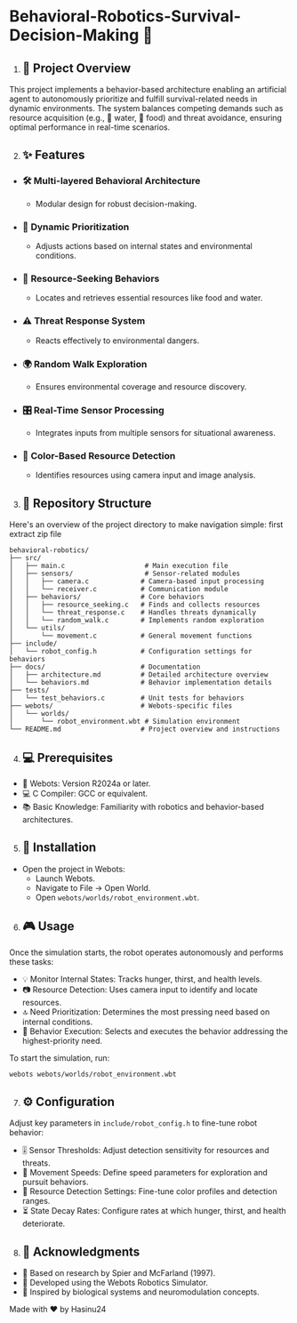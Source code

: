 
# Behavioral-Robotics-Survival-Decision-Making 🤖



1. ## 🌟 Project Overview

This project implements a behavior-based architecture enabling an artificial agent to autonomously prioritize and fulfill survival-related needs in dynamic environments. The system balances competing demands such as resource acquisition (e.g., 🥤 water, 🍎 food) and threat avoidance, ensuring optimal performance in real-time scenarios.

2. ## ✨ Features

* ### 🛠️ Multi-layered Behavioral Architecture
  * Modular design for robust decision-making.

* ### 🔄 Dynamic Prioritization
  * Adjusts actions based on internal states and environmental conditions.

* ### 🥤 Resource-Seeking Behaviors
  * Locates and retrieves essential resources like food and water.

* ### ⚠️ Threat Response System
  * Reacts effectively to environmental dangers.

* ### 🌍 Random Walk Exploration
  * Ensures environmental coverage and resource discovery.

* ### 🎛️ Real-Time Sensor Processing
  * Integrates inputs from multiple sensors for situational awareness.

* ### 🎨 Color-Based Resource Detection
  * Identifies resources using camera input and image analysis.

3. ## 📂 Repository Structure

Here's an overview of the project directory to make navigation simple:
first extract zip file
```plaintext
behavioral-robotics/
├── src/
│   ├── main.c                    # Main execution file
│   ├── sensors/                  # Sensor-related modules
│   │   ├── camera.c             # Camera-based input processing
│   │   └── receiver.c           # Communication module
│   ├── behaviors/               # Core behaviors
│   │   ├── resource_seeking.c   # Finds and collects resources
│   │   └── threat_response.c    # Handles threats dynamically
│   │   └── random_walk.c        # Implements random exploration
│   └── utils/
│       └── movement.c           # General movement functions
├── include/
│   └── robot_config.h           # Configuration settings for behaviors
├── docs/                        # Documentation
│   ├── architecture.md          # Detailed architecture overview
│   └── behaviors.md             # Behavior implementation details
├── tests/
│   └── test_behaviors.c         # Unit tests for behaviors
├── webots/                      # Webots-specific files
│   └── worlds/
│       └── robot_environment.wbt # Simulation environment
└── README.md                    # Project overview and instructions
```

4. ## 💻 Prerequisites

* 🤖 Webots: Version R2024a or later.
* 💻 C Compiler: GCC or equivalent.
* 📚 Basic Knowledge: Familiarity with robotics and behavior-based architectures.

5. ## 🔧 Installation

* Open the project in Webots:
  * Launch Webots.
  * Navigate to File → Open World.
  * Open `webots/worlds/robot_environment.wbt`.

6. ## 🎮 Usage

Once the simulation starts, the robot operates autonomously and performs these tasks:

* 💡 Monitor Internal States: Tracks hunger, thirst, and health levels.
* 📷 Resource Detection: Uses camera input to identify and locate resources.
* 🔝 Need Prioritization: Determines the most pressing need based on internal conditions.
* 🎯 Behavior Execution: Selects and executes the behavior addressing the highest-priority need.

To start the simulation, run:
```bash
webots webots/worlds/robot_environment.wbt
```

7. ## ⚙️ Configuration

Adjust key parameters in `include/robot_config.h` to fine-tune robot behavior:

* 🎚️ Sensor Thresholds: Adjust detection sensitivity for resources and threats.
* 🏃 Movement Speeds: Define speed parameters for exploration and pursuit behaviors.
* 🎨 Resource Detection Settings: Fine-tune color profiles and detection ranges.
* ⏳ State Decay Rates: Configure rates at which hunger, thirst, and health deteriorate.

8. ## 📖 Acknowledgments

* 📖 Based on research by Spier and McFarland (1997).
* 🤖 Developed using the Webots Robotics Simulator.
* 🌱 Inspired by biological systems and neuromodulation concepts.

Made with ❤️ by Hasinu24

